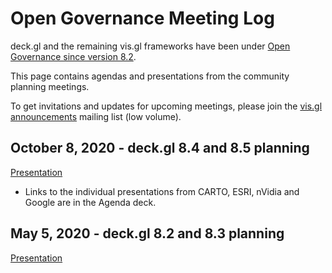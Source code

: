 # Open Governance Meeting Log

deck.gl and the remaining vis.gl frameworks have been under [Open Governance since version 8.2](https://medium.com/vis-gl/deck-gl-8-2-moves-to-open-governance-379f147c15bb).

This page contains agendas and presentations from the community planning meetings.

To get invitations and updates for upcoming meetings, please join the [vis.gl announcements](https://lists.uc.foundation/g/visgl) mailing list (low volume).

## October 8, 2020 - deck.gl 8.4 and 8.5 planning

[Presentation](https://docs.google.com/presentation/d/1vSbP1kewBEw2UlB5arZPi44G8BgjH4SqT0lsFjVBdM8)

- Links to the individual presentations from CARTO, ESRI, nVidia and Google are in the Agenda deck.

## May 5, 2020 - deck.gl 8.2 and 8.3 planning

[Presentation](https://docs.google.com/presentation/d/1MZbZrzcCB3THwM0KeSDs7VK5eczCp4IkO7U84mHhebY/#slide=id.p)
